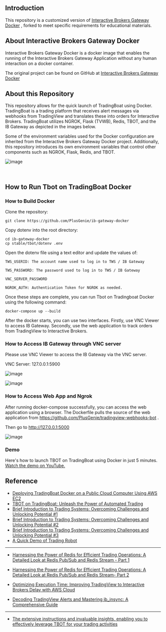 ## Introduction


This repository is a customized version of [Interactive Brokers Gateway Docker](https://github.com/UnusualAlpha/ib-gateway-docker) , forked to meet specific requirements for educational materials.

## About Interactive Brokers Gateway Docker

Interactive Brokers Gateway Docker is a docker image that enables the running of the Interactive Brokers Gateway Application without any human interaction on a docker container.

The original project can be found on GitHub at [Interactive Brokers Gateway Docker](https://github.com/UnusualAlpha/ib-gateway-docker)


## About this Repository

This repository allows for the quick launch of TradingBoat using Docker. TradingBoat is a trading platform that receives alert messages via webhooks from TradingView and translates these into orders for Interactive Brokers. TradingBoat utilizes NGROK, Flask (TVWB), Redis, TBOT, and the IB Gateway as depicted in the images below.

Some of the environment variables used for the Docker configuration are inherited from the Interactive Brokers Gateway Docker project. Additionally, this repository introduces its own environment variables that control other components such as NGROK, Flask, Redis, and TBOT.

![image](https://github.com/bondjames12/ib-gateway-docker/assets/492840/cffb673e-1b70-4a26-8ff0-b3499a25218e)

 

## How to Run Tbot on TradingBoat Docker

### How to Build Docker

Clone the repository:

```
git clone https://github.com/PlusGenie/ib-gateway-docker
```


Copy dotenv into the root directory:

```
cd ib-gateway-docker
cp stable/tbot/dotenv .env
```

Open the dotenv file using a text editor and update the values of:

```
TWS_USERID: The account name used to log in to TWS / IB Gateway

TWS_PASSWORD: The password used to log in to TWS / IB Gateway

VNC_SERVER_PASSWORD

NGROK_AUTH: Authentication Token for NGROK as needed.
```


Once these steps are complete, you can run Tbot on Tradingboat Docker using the following command:

```
docker-compose up --build
```


After the docker starts, you can use two interfaces. Firstly, use VNC Viewer to access IB Gateway. Secondly, use the web application to track orders from TradingView to Interactive Brokers.


### How to Access IB Gateway through VNC server

Please use VNC Viewer to access the IB Gateway via the VNC server.

VNC Server: 127.0.0.1:5900

![image](https://github.com/bondjames12/ib-gateway-docker/assets/492840/50336b7f-3b57-4656-b6ce-5c52428da0da)

![image](https://github.com/bondjames12/ib-gateway-docker/assets/492840/da01ccf7-6bef-463b-831a-2057e4bbe930)



### How to Access Web App and Ngrok

After running docker-compose successfully, you can access the web application using a browser. The Dockerfile pulls the source of the web application from https://github.com/PlusGenie/tradingview-webhooks-bot . 

Then go to http://127.0.0.1:5000

![image](https://github.com/bondjames12/ib-gateway-docker/assets/492840/3cefc34a-ed84-4a1c-b7f4-d29be23a16eb)


### Demo 
Here's how to launch TBOT on TradingBoat using Docker in just 5 minutes. [Watch the demo on YouTube.](https://www.youtube.com/watch?v=lHgoKOgaiw4)

## Reference
* [Deploying TradingBoat Docker on a Public Cloud Computer Using AWS EC2](https://tbot.plusgenie.com/deploying-tradingboat-docker-on-a-public-cloud-computer-using-aws-ec2)
* [TBOT on TradingBoat: Unleash the Power of Automated Trading](https://tbot.plusgenie.com/unleash-the-power-of-automated-trading)
* [Brief Introduction to Trading Systems: Overcoming Challenges and Unlocking Potential #1](https://tbot.plusgenie.com/brief-introduction-to-trading-systems-overcoming-challenges-and-unlocking-potential)
* [Brief Introduction to Trading Systems: Overcoming Challenges and Unlocking Potential #2](https://tbot.plusgenie.com/brief-introduction-to-trading-systems-overcoming-challenges-and-unlocking-potential-2)
* [Brief Introduction to Trading Systems: Overcoming Challenges and Unlocking Potential #3](https://tbot.plusgenie.com/brief-introduction-to-trading-systems-overcoming-challenges-and-unlocking-potential-3)
* [A Quick Demo of Trading Robot](https://tbot.plusgenie.com/a-quick-demo-of-tbot-on-tradingboat)
---
* [Harnessing the Power of Redis for Efficient Trading Operations: A Detailed Look at Redis Pub/Sub and Redis Stream - Part 1](https://tbot.plusgenie.com/harnessing-the-power-of-redis-for-efficient-trading-operations-a-detailed-look-at-redis-pub-sub-and-redis-stream)

* [Harnessing the Power of Redis for Efficient Trading Operations: A Detailed Look at Redis Pub/Sub and Redis Stream- Part 2](https://tbot.plusgenie.com/harnessing-the-power-of-redis-for-efficient-trading-operations-a-detailed-look-at-redis-pub-sub-and-redis-stream-part-2/)

* [Optimizing Execution Time: Improving TradingView to Interactive Brokers Delay with AWS Cloud](https://tbot.plusgenie.com/optimizing-execution-time-improving-tradingview-to-interactive-brokers-delay-with-aws-cloud)

* [Decoding TradingView Alerts and Mastering ib_insync: A Comprehensive Guide](https://tbot.plusgenie.com/decoding-tradingview-alerts-and-mastering-ib_insync-a-comprehensive-guide)<br>
---
* [The extensive instructions and invaluable insights, enabling you to effectively leverage TBOT for your trading activities](https://www.udemy.com/course/simple-and-fast-trading-robot-setup-with-docker-tradingview/)
